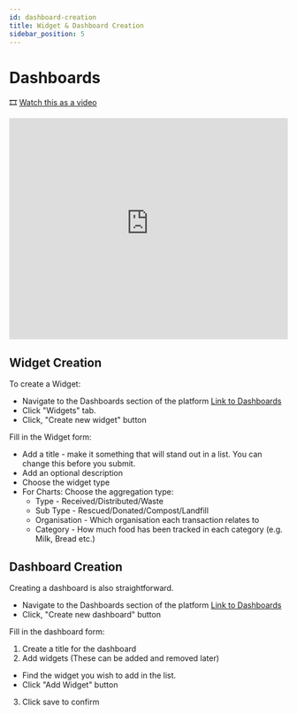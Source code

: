 ```yaml
---
id: dashboard-creation
title: Widget & Dashboard Creation
sidebar_position: 5
---
```


# Dashboards

🎞 [Watch this as a video](https://www.youtube.com/watch?v=1pUrOUYuZAQ)
<iframe
  width="100%"
  height="400"
  src="https://www.youtube-nocookie.com/embed/1pUrOUYuZAQ"
  title="YouTube video player"
  frameBorder="0"
  allow="accelerometer; autoplay; clipboard-write; encrypted-media; gyroscope; picture-in-picture"
  allowFullScreen
></iframe>

## Widget Creation

To create a Widget:

* Navigate to the Dashboards section of the platform [Link to Dashboards](https://data.afra.org.nz/dashboards)
* Click "Widgets" tab.
* Click, "Create new widget" button

Fill in the Widget form:
* Add a title - make it something that will stand out in a list. You can change this before you submit.
* Add an optional description
* Choose the widget type
* For Charts: Choose the aggregation type:
    * Type - Received/Distributed/Waste
    * Sub Type - Rescued/Donated/Compost/Landfill
    * Organisation - Which organisation each transaction relates to
    * Category - How much food has been tracked in each category (e.g. Milk, Bread etc.)

## Dashboard Creation

Creating a dashboard is also straightforward.

* Navigate to the Dashboards section of the platform [Link to Dashboards](https://data.afra.org.nz/dashboards)
* Click, "Create new dashboard" button

Fill in the dashboard form:

1. Create a title for the dashboard
2. Add widgets (These can be added and removed later)

- Find the widget you wish to add in the list.
- Click "Add Widget" button

3. Click save to confirm
